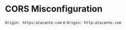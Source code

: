 <h1>CORS Misconfiguration</h1>
<code>Origin: https:atacante.com</code>
o
<code>Origin: http:atacante.com</code>
